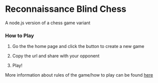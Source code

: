 # Reconnaissance Blind Chess

A node.js version of a chess game variant

### How to Play

1. Go the the home page and click the button to create a new game

2. Copy the url and share with your opponent

3. Play!

More information about rules of the game/how to play can be found [here](https://secwww.jhuapl.edu/ReconBlindChess/)
